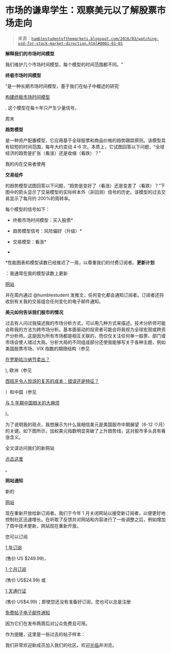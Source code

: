 <!--yml

类别：未分类

日期：2024-05-18 03:08:22

-->

# 市场的谦卑学生：观察美元以了解股票市场走向

> 来源：[`humblestudentofthemarkets.blogspot.com/2016/03/watching-usd-for-stock-market-direction.html#0001-01-01`](https://humblestudentofthemarkets.blogspot.com/2016/03/watching-usd-for-stock-market-direction.html#0001-01-01)

**解释我们的市场时间模型**

我们维护几个市场时间模型，每个模型的时间范围都不同。"

**终极市场时间模型**

"是一种长期市场时间模型，基于我们在帖子中概述的研究

[构建终极市场时间模型](https://humblestudentofthemarkets.com/2016/01/26/building-the-ultimate-market-timing-model/)

. 这个模型在每十年只产生少量信号。

周末

**趋势模型**

是一种资产配置模型，它应用基于全球股票和商品价格的趋势跟踪原则。该模型具有较短的时间范围，每年大约变动 4-6 次。本质上，它试图回答以下问题，“全球经济的趋势是扩张（看涨）还是收缩（看跌）？”

我的内在交易者使用

**交易组件**

的趋势模型试图回答以下问题，“趋势是变好了（看涨）还是变差了（看跌）？”下图中的箭头显示了交易模型的实际样本外（非回测）信号的历史。该模型的过去交易显示了每月约 200%的周转率。

每个模型的信号如下：

+   终极市场时间模型：买入股票*

+   趋势模型信号：风险偏好（升级）*

+   交易模型：看涨*

*

*性能图表和模型读数已经推迟了一周，以尊重我们的付费订阅者。**更新计划**

：我通常在我的模型读数上更新

[网站](https://humblestudentofthemarkets.com/)

并在周内通过 @humblestudent 发推文，任何变化都会通知订阅者。订阅者还将收到有关我的交易组合任何变化的电子邮件通知。

**美元如何告诉我们股市的情况**

过去有人问过我描述我的市场分析方式，可以用几种方式来描述。技术分析师可能会称我的方法为跨市场分析。基本面驱动的投资者可能会将我视为全球宏观或跨资产分析师。这是因为所有市场都是相互关联的，而仅仅关注任何单一股票、部门或市场会使人错过大局。分析大局的不同组成部分还使我能够写关于各种主题，例如美国股票市场、VIX 指数的期限结构（参见

[在罗斯哈沙纳节卖出？](http://humblestudentofthemarkets.blogspot.com/2014/09/sell-rosh-hashanah.html)

), 欧洲（参见

[西班牙令人惊讶的复苏的成本：错误还是特征？](https://humblestudentofthemarkets.com/2015/08/06/the-costs-of-spains-astounding-recovery-bug-or-feature/)

）和中国（参见

[与 5 年期中国相关的大麻烦](https://humblestudentofthemarkets.com/2016/03/22/big-trouble-with-5-year-china/)

)。

为了说明我的观点，我想展示为什么我相信美元是美国股市中期展望（6-12 个月）的关键。如下图所示，加权美元指数明显突破了上升趋势线，这对股市多头具有看涨含义。

全文请访问我们的新网站

[点击这里](https://humblestudentofthemarkets.com/2016/03/27/watching-the-usd-for-stock-market-direction/)

。

**网站通知**

新的

[网站](https://humblestudentofthemarkets.com/)

现在重新开放给新订阅者。我们于今年 1 月关闭网站以接受新订阅者，以便更好地控制社区迅速增长。在听取了反馈并对网站和内容进行了一些调整之后，例如增加了周中技术更新，网站现在重新开放。

您可以订阅

[1 年订阅](https://humblestudentofthemarkets.com/product/annual-subscription-copy-4/)

(售价 US $249.99)，

[1 个月订阅](https://humblestudentofthemarkets.com/product/monthly-subscription-copy/)

(售价 US$24.99) 或

[1 天通行证](https://humblestudentofthemarkets.com/product/day-pass-3/)

(售价 US$4.99)；即使您还没有准备好订阅，您也可以总是注册

[免费帖子电子邮件通知](https://humblestudentofthemarkets.com/subscribe-to-free-posts/)

因为它们在发布两周后对公众免费且可用。

作为提醒，这里是一些过去的帖子样本：

我们非常欢迎新成员加入我们的社区。欢迎[光临](https://humblestudentofthemarkets.com/)并浏览。
